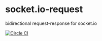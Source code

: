 # socket.io-request

bidirectional request-response for socket.io

[![Circle CI](https://circleci.com/gh/shokai/socket.io-request.svg?style=svg)](https://circleci.com/gh/shokai/socket.io-request)
